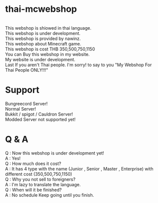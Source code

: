 # thai-mcwebshop
<br />This webshop is shiowed in thai language.
<br />This webshop is under development.
<br />This webshop is provided by nawinz.
<br />This webshop about Minecraft game.
<br />This webshop is cost THB 350,500,750,1150
<br />You can Buy this webshop in my website.
<br />My website is under development.
<br />Last If you aren't Thai people. I'm sorry! to say to you "My Webshop For Thai People ONLY!!!"
# Support
Bungreecord Server!
<br />Normal Server!
<br />Bukkit / spigot / Cauldron Server!
<br />Modded Server not supported yet!
# Q & A
Q : Now this webshop is under development yet!
<br />A : Yes!
<br />Q : How much does it cost?
<br />A : It has 4 type with the name (Junior , Senior , Master , Enterprise) with different cost (350,500,750,1150)
<br />Q : Why you not sell to foreigners?
<br />A : I'm lazy to translate the language.
<br />Q : When will it be finished?
<br />A : No schedule Keep going until you finish.
